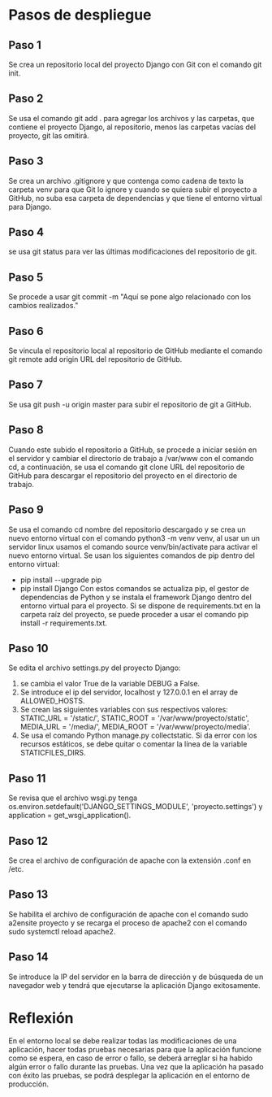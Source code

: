 # Pasos de despliegue
## Paso 1
Se crea un repositorio local del proyecto Django con Git con el comando git init.
## Paso 2
Se usa el comando git add . para agregar los archivos y las carpetas, que contiene el proyecto Django, al repositorio, menos las carpetas vacías del proyecto, git las omitirá.
## Paso 3
Se crea un archivo .gitignore y que contenga como cadena de texto la carpeta venv para que Git lo ignore y cuando se quiera subir el proyecto a GitHub, no suba esa carpeta de dependencias y que tiene el entorno virtual para Django.
## Paso 4
se usa git status para ver las últimas modificaciones del repositorio de git.
## Paso 5
Se procede a usar git commit -m "Aquí se pone algo relacionado con los cambios realizados."
## Paso 6
Se vincula el repositorio local al repositorio de GitHub mediante el comando git remote add origin URL del repositorio de GitHub.
## Paso 7
Se usa git push -u origin master para subir el repositorio de git a GitHub.
## Paso 8
Cuando este subido el repositorio a GitHub, se procede a iniciar sesión en el servidor y cambiar el directorio de trabajo a /var/www con el comando cd, a continuación, se usa el comando git clone URL del repositorio de GitHub para descargar el repositorio del proyecto en el directorio de trabajo.
## Paso 9
Se usa el comando cd nombre del repositorio descargado y se crea un nuevo entorno virtual con el comando python3 -m venv venv, al usar un un servidor linux usamos el comando source venv/bin/activate para activar el nuevo entorno virtual.
Se usan los siguientes comandos de pip dentro del entorno virtual:
- pip install --upgrade pip
- pip install Django
Con estos comandos se actualiza pip, el gestor de dependencias de Python y se instala el framework Django dentro del entorno virtual para el proyecto.
Si se dispone de requirements.txt en la carpeta raíz del proyecto, se puede proceder a usar el comando pip install -r requirements.txt.
## Paso 10
Se edita el archivo settings.py del proyecto Django:
1. se cambia el valor True de la variable DEBUG a False.
2. Se introduce el ip del servidor, localhost y 127.0.0.1 en el array de ALLOWED_HOSTS.
3. Se crean las siguientes variables con sus respectivos valores: STATIC_URL = '/static/', STATIC_ROOT = '/var/www/proyecto/static', MEDIA_URL = '/media/', MEDIA_ROOT = '/var/www/proyecto/media'.
4. Se usa el comando Python manage.py collectstatic. Si da error con los recursos estáticos, se debe quitar o comentar la línea de la variable STATICFILES_DIRS.
## Paso 11
Se revisa que el archivo wsgi.py tenga os.environ.setdefault('DJANGO_SETTINGS_MODULE', 'proyecto.settings') y application = get_wsgi_application().
## Paso 12
Se crea el archivo de configuración de apache con la extensión .conf en /etc.
## Paso 13
Se habilita el archivo de configuración de apache con el comando sudo a2ensite proyecto y se recarga el proceso de apache2 con el comando sudo systemctl reload apache2.
## Paso 14
Se introduce la IP del servidor en la barra de dirección y de búsqueda de un navegador web y tendrá que ejecutarse la aplicación Django exitosamente.

# Reflexión
En el entorno local se debe realizar todas las modificaciones de una aplicación, hacer todas pruebas necesarias para que la aplicación funcione como se espera, en caso de error o fallo, se deberá arreglar si ha habido algún error o fallo durante las pruebas. Una vez que la aplicación ha pasado con éxito las pruebas, se podrá desplegar la aplicación en el entorno de producción.